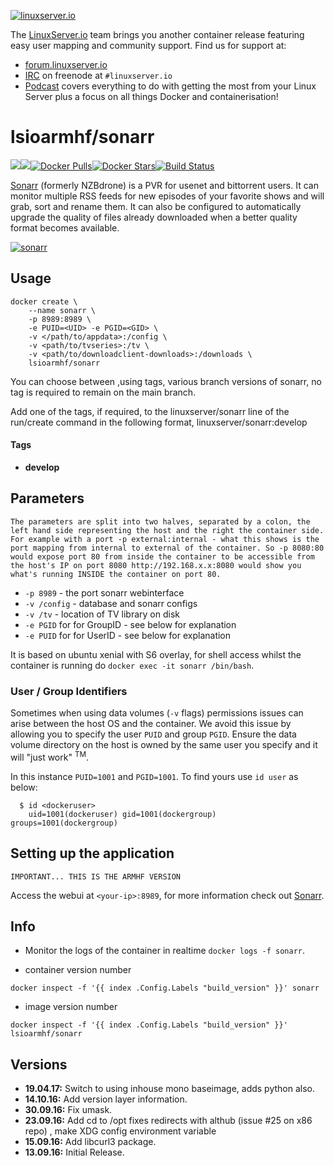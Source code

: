 [linuxserverurl]: https://linuxserver.io
[forumurl]: https://forum.linuxserver.io
[ircurl]: https://www.linuxserver.io/irc/
[podcasturl]: https://www.linuxserver.io/podcast/
[appurl]: https://sonarr.tv/
[hub]: https://hub.docker.com/r/lsioarmhf/sonarr/

[![linuxserver.io](https://raw.githubusercontent.com/linuxserver/docker-templates/master/linuxserver.io/img/linuxserver_medium.png)][linuxserverurl]

The [LinuxServer.io][linuxserverurl] team brings you another container release featuring easy user mapping and community support. Find us for support at:
* [forum.linuxserver.io][forumurl]
* [IRC][ircurl] on freenode at `#linuxserver.io`
* [Podcast][podcasturl] covers everything to do with getting the most from your Linux Server plus a focus on all things Docker and containerisation!

# lsioarmhf/sonarr
[![](https://images.microbadger.com/badges/version/lsioarmhf/sonarr.svg)](https://microbadger.com/images/lsioarmhf/sonarr "Get your own version badge on microbadger.com")[![](https://images.microbadger.com/badges/image/lsioarmhf/sonarr.svg)](http://microbadger.com/images/lsioarmhf/sonarr "Get your own image badge on microbadger.com")[![Docker Pulls](https://img.shields.io/docker/pulls/lsioarmhf/sonarr.svg)][hub][![Docker Stars](https://img.shields.io/docker/stars/lsioarmhf/sonarr.svg)][hub][![Build Status](http://jenkins.linuxserver.io:8080/buildStatus/icon?job=Dockers/LinuxServer.io-armhf/lsioarmhf-sonarr)](http://jenkins.linuxserver.io:8080/job/Dockers/job/LinuxServer.io-armhf/job/lsioarmhf-sonarr/)

[Sonarr](https://sonarr.tv/) (formerly NZBdrone) is a PVR for usenet and bittorrent users. It can monitor multiple RSS feeds for new episodes of your favorite shows and will grab, sort and rename them. It can also be configured to automatically upgrade the quality of files already downloaded when a better quality format becomes available.

[![sonarr](https://raw.githubusercontent.com/linuxserver/docker-templates/master/linuxserver.io/img/sonarr-banner.png)][appurl]

## Usage

```
docker create \
	--name sonarr \
	-p 8989:8989 \
	-e PUID=<UID> -e PGID=<GID> \
	-v </path/to/appdata>:/config \
	-v <path/to/tvseries>:/tv \
	-v <path/to/downloadclient-downloads>:/downloads \
	lsioarmhf/sonarr
```

You can choose between ,using tags, various branch versions of sonarr, no tag is required to remain on the main branch.

Add one of the tags,  if required,  to the linuxserver/sonarr line of the run/create command in the following format, linuxserver/sonarr:develop

#### Tags
+ **develop**

## Parameters

`The parameters are split into two halves, separated by a colon, the left hand side representing the host and the right the container side. 
For example with a port -p external:internal - what this shows is the port mapping from internal to external of the container.
So -p 8080:80 would expose port 80 from inside the container to be accessible from the host's IP on port 8080
http://192.168.x.x:8080 would show you what's running INSIDE the container on port 80.`


* `-p 8989` - the port sonarr webinterface
* `-v /config` - database and sonarr configs
* `-v /tv` - location of TV library on disk
* `-e PGID` for for GroupID - see below for explanation
* `-e PUID` for for UserID - see below for explanation

It is based on ubuntu xenial with S6 overlay, for shell access whilst the container is running do `docker exec -it sonarr /bin/bash`.

### User / Group Identifiers

Sometimes when using data volumes (`-v` flags) permissions issues can arise between the host OS and the container. We avoid this issue by allowing you to specify the user `PUID` and group `PGID`. Ensure the data volume directory on the host is owned by the same user you specify and it will "just work" <sup>TM</sup>.

In this instance `PUID=1001` and `PGID=1001`. To find yours use `id user` as below:

```
  $ id <dockeruser>
    uid=1001(dockeruser) gid=1001(dockergroup) groups=1001(dockergroup)
```

## Setting up the application
`IMPORTANT... THIS IS THE ARMHF VERSION`

Access the webui at `<your-ip>:8989`, for more information check out [Sonarr](https://sonarr.tv/).

## Info

* Monitor the logs of the container in realtime `docker logs -f sonarr`.

* container version number 

`docker inspect -f '{{ index .Config.Labels "build_version" }}' sonarr`

* image version number

`docker inspect -f '{{ index .Config.Labels "build_version" }}' lsioarmhf/sonarr`


## Versions

+ **19.04.17:** Switch to using inhouse mono baseimage, adds python also.
+ **14.10.16:** Add version layer information.
+ **30.09.16:** Fix umask.
+ **23.09.16:** Add cd to /opt fixes redirects with althub (issue #25 on x86 repo)
, make XDG config environment variable
+ **15.09.16:** Add libcurl3 package.
+ **13.09.16:** Initial Release.
